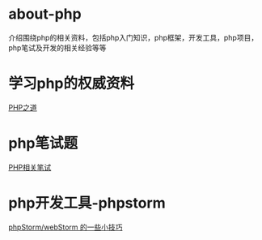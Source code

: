 # about-php

介绍围绕php的相关资料，包括php入门知识，php框架，开发工具，php项目，php笔试及开发的相关经验等等


# 学习php的权威资料

[PHP之道](https://github.com/laravel-china/php-the-right-way)


# php笔试题

[PHP相关笔试](https://github.com/CmderQ/about-php/tree/master/interview)


# php开发工具-phpstorm

[phpStorm/webStorm 的一些小技巧](https://github.com/CmderQ/phpstorm-webstorm-skills)
